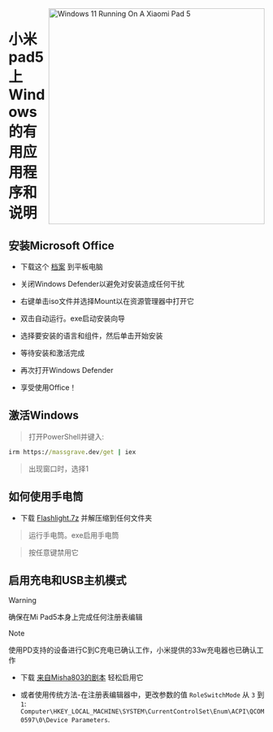 <img align="right" src="https://raw.githubusercontent.com/erdilS/Port-Windows-11-Xiaomi-Pad-5/main/nabu.png" width="425" alt="Windows 11 Running On A Xiaomi Pad 5">

# 小米pad5上Windows的有用应用程序和说明

## 安装Microsoft Office

- 下载这个 [档案](https://drive.google.com/file/d/1st8xVpxtJbe2GVTEZrC_RNumKllR97Hp/view?usp=sharing) 到平板电脑
  
- 关闭Windows Defender以避免对安装造成任何干扰
  
- 右键单击iso文件并选择Mount以在资源管理器中打开它

- 双击自动运行。exe启动安装向导
  
- 选择要安装的语言和组件，然后单击开始安装
  
- 等待安装和激活完成

- 再次打开Windows Defender

- 享受使用Office！

 ## 激活Windows

> 打开PowerShell并键入: 

  ```cmd
irm https://massgrave.dev/get | iex 
```
> 出现窗口时，选择1

 ## 如何使用手电筒

 - 下载 [Flashlight.7z](https://github.com/erdilS/Port-Windows-11-Xiaomi-Pad-5/releases/download/1.0/flashlight_fix.7z) 并解压缩到任何文件夹

> 运行手电筒。exe启用手电筒

> 按任意键禁用它

## 启用充电和USB主机模式

> [!WARNING]
>  确保在Mi Pad5本身上完成任何注册表编辑

> [!NOTE]
> 使用PD支持的设备进行C到C充电已确认工作，小米提供的33w充电器也已确认工作

- 下载 [来自Misha803的剧本](https://t.me/droidscripts/22) 轻松启用它
 
- 或者使用传统方法-在注册表编辑器中，更改参数的值 ```RoleSwitchMode``` 从 ```3``` 到 ```1```: ```Computer\HKEY_LOCAL_MACHINE\SYSTEM\CurrentControlSet\Enum\ACPI\QCOM0597\0\Device Parameters```. 

